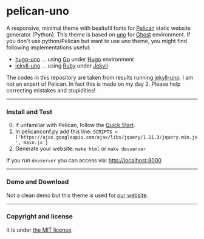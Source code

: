 # pelican-uno

A responsive, minimal theme with beaitufil fonts for [Pelican](http://docs.getpelican.com/en/stable/) static website generator (Python).
This theme is based on [uno](https://github.com/daleanthony/Uno) for [Ghost](https://ghost.org) environment. 
If you don't use python/Pelican but want to use uno theme, you might find following implementations useful:
* [hugo-uno](https://github.com/fredrikloch/hugo-uno) ... using [Go](https://golang.org) under [Hugo](https://gohugo.io) environment
* [jekyll-uno](https://github.com/joshgerdes/jekyll-uno) ... using [Ruby](https://www.ruby-lang.org/en/) under [Jekyll](https://jekyllrb.com)

The codes in this repository are taken from results running [jekyll-uno](https://github.com/joshgerdes/jekyll-uno).
I am not an expert of Pelican. In fact this is made on my day 2. Please help correcting mistakes and stupidities!

---

### Install and Test

0. If unfamiliar with Pelican, follow the [Quick Start](http://docs.getpelican.com/en/stable/quickstart.html#).
1. In pelicanconf.py add this line: 
`SCRIPTS = ['https://ajax.googleapis.com/ajax/libs/jquery/1.11.3/jquery.min.js','main.js']`
2. Generate your website: `make html` or `make devserver`

If you run `devserver` you can access via: [http://localhost:8000](http://localhost:8000)

---

### Demo and Download

Not a clean demo but this theme is used for [our website](https://www.deeplearnphysics.org).

---

### Copyright and license

It is under [the MIT license](/LICENSE).
